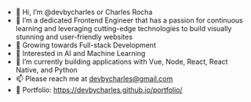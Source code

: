 - 👋 Hi, I’m @devbycharles or Charles Rocha
- 👀 I’m a dedicated Frontend Engineer that has a passion for continuous learning and leveraging cutting-edge technologies to build visually stunning and user-friendly websites
- 🚀 Growing towards Full-stack Development
- 👾 Interested in AI and Machine Learning 
- 🌱 I’m currently building applications with Vue, Node, React, React Native, and Python
- 📫 Please reach me at devbycharles@gmail.com
- 📄 Portfolio: https://devbycharles.github.io/portfolio/
